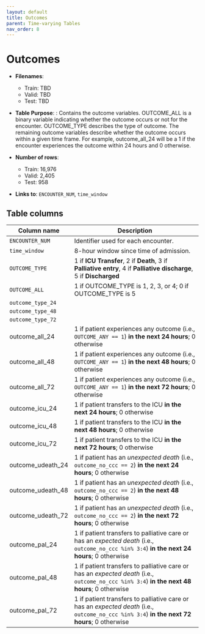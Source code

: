 ```yaml
---
layout: default
title: Outcomes
parent: Time-varying Tables
nav_order: 8
---
```


# Outcomes

- **Filenames**: 
    -	Train: TBD
    -	Valid: TBD
    -	Test: TBD


- **Table Purpose**: : Contains the outcome variables. OUTCOME_ALL is a binary variable indicating whether the outcome occurs or not for the encounter. OUTCOME_TYPE describes the type of outcome. The remaining outcome variables describe whether the outcome occurs within a given time frame. For example, outcome_all_24 will be a 1 if the encounter experiences the outcome within 24 hours and 0 otherwise. 

- **Number of rows**: 
    - Train: 16,976
    -	Valid: 2,405
    -	Test: 958

- **Links to**: `ENCOUNTER_NUM`, `time_window`
 
 
## Table columns
 
| Column name |  Description |
| ----------- | ------------ |
| `ENCOUNTER_NUM` | Identifier used for each encounter. |
| `time_window` | 8-hour window since time of admission. |
| `OUTCOME_TYPE` |  1 if **ICU Transfer**, 2 if **Death**, 3 if **Palliative entry**, 4 if **Palliative discharge**, 5 if **Discharged**  |
| `OUTCOME_ALL` |  1 if OUTCOME_TYPE is 1, 2, 3, or 4; 0 if OUTCOME_TYPE is 5  |
| `outcome_type_24` | |
| `outcome_type_48` | |
| `outcome_type_72` | |
| outcome_all_24 | 1 if patient experiences any outcome (i.e., `OUTCOME_ANY == 1`) **in the next 24 hours**; 0 otherwise | 
| outcome_all_48 | 1 if patient experiences any outcome (i.e., `OUTCOME_ANY == 1`) **in the next 48 hours**; 0 otherwise | 
| outcome_all_72 | 1 if patient experiences any outcome (i.e., `OUTCOME_ANY == 1`) **in the next 72 hours**; 0 otherwise | 
| outcome_icu_24 | 1 if patient transfers to the ICU **in the next 24 hours**; 0 otherwise |
| outcome_icu_48 | 1 if patient transfers to the ICU **in the next 48 hours**; 0 otherwise |
| outcome_icu_72 | 1 if patient transfers to the ICU **in the next 72 hours**; 0 otherwise |
| outcome_udeath_24 | 1 if patient has an _unexpected death_ (i.e., `outcome_no_ccc == 2`) **in the next 24 hours**; 0 otherwise |
| outcome_udeath_48 | 1 if patient has an _unexpected death_ (i.e., `outcome_no_ccc == 2`) **in the next 48 hours**; 0 otherwise |
| outcome_udeath_72 | 1 if patient has an _unexpected death_ (i.e., `outcome_no_ccc == 2`) **in the next 72 hours**; 0 otherwise |
| outcome_pal_24 | 1 if patient transfers to palliative care or has an _expected death_ (i.e., `outcome_no_ccc %in% 3:4`) **in the next 24 hours**; 0 otherwise |
| outcome_pal_48 | 1 if patient transfers to palliative care or has an _expected death_ (i.e., `outcome_no_ccc %in% 3:4`) **in the next 48 hours**; 0 otherwise |
| outcome_pal_72 | 1 if patient transfers to palliative care or has an _expected death_ (i.e., `outcome_no_ccc %in% 3:4`) **in the next 72 hours**; 0 otherwise |

